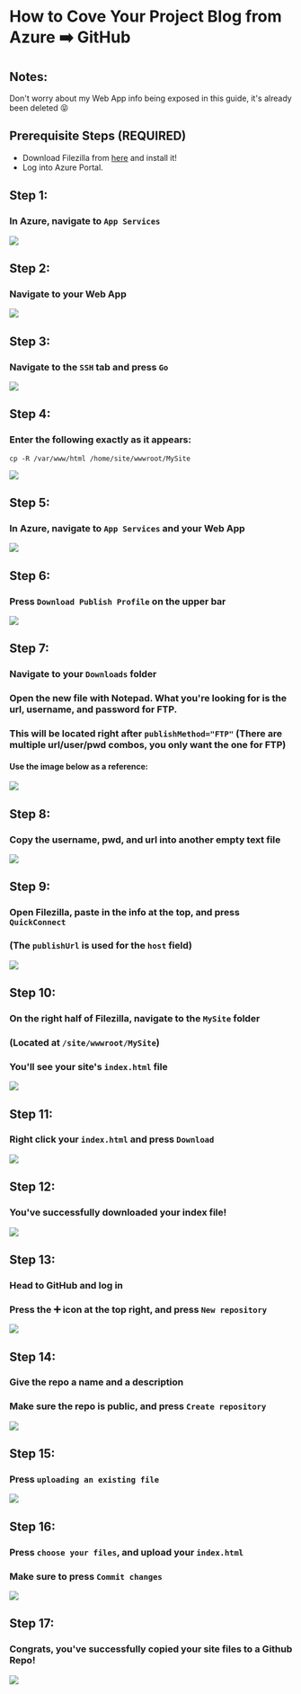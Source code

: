 # How to Cove Your Project Blog from Azure ➡️ GitHub

## Notes:
Don't worry about my Web App info being exposed in this guide, it's already been deleted 😝

## Prerequisite Steps (REQUIRED)
<div>
  <ul>
    <li>Download Filezilla from <a href="https://filezilla-project.org/download.php?type=client">here</a> and install it!</li>
    <li>Log into Azure Portal.</li>
  </ul>
</div>

## Step 1: 
### In Azure, navigate to ```App Services```

<img src="./Images/Step1.png"/>

## Step 2: 
### Navigate to your Web App

<img src="./Images/Step2.png"/>

## Step 3: 
### Navigate to the ```SSH``` tab and press ```Go```

<img src="./Images/Step3.png"/>

## Step 4: 
### Enter the following exactly as it appears:
```cp -R /var/www/html /home/site/wwwroot/MySite```

<img src="./Images/Step4.png"/>

## Step 5: 
### In Azure, navigate to ```App Services``` and your Web App

<img src="./Images/Step5.png"/>

## Step 6: 
### Press ```Download Publish Profile``` on the upper bar

<img src="./Images/Step6.png"/>

## Step 7: 
### Navigate to your ```Downloads``` folder
### Open the new file with Notepad. What you're looking for is the url, username, and password for FTP.
### This will be located right after ```publishMethod="FTP"``` (There are multiple url/user/pwd combos, you only want the one for FTP)
#### Use the image below as a reference:

<img src="./Images/Step7.png"/>

## Step 8: 
### Copy the username, pwd, and url into another empty text file

<img src="./Images/Step8.png"/>

## Step 9: 
### Open Filezilla, paste in the info at the top, and press ```QuickConnect```
### (The ```publishUrl``` is used for the ```host``` field)

<img src="./Images/Step9.png"/>

## Step 10: 
### On the right half of Filezilla, navigate to the ```MySite``` folder
### (Located at ```/site/wwwroot/MySite```)
### You'll see your site's ```index.html``` file

<img src="./Images/Step10.png"/>

## Step 11:
### Right click your ```index.html``` and press ```Download```

<img src="./Images/Step11.png"/>

## Step 12:
### You've successfully downloaded your index file!

<img src="./Images/Step12.png"/>

## Step 13:
### Head to GitHub and log in
### Press the ➕ icon at the top right, and press ```New repository```

<img src="./Images/Step13.png"/>

## Step 14:
### Give the repo a name and a description
### Make sure the repo is public, and press ```Create repository```

<img src="./Images/Step14.png"/>

## Step 15: 
### Press ```uploading an existing file```

<img src="./Images/Step15.png"/>

## Step 16:
### Press ```choose your files```, and upload your ```index.html``` 
### Make sure to press ```Commit changes```

<img src="./Images/Step16.png"/>

## Step 17: 
### Congrats, you've successfully copied your site files to a Github Repo!

<img src="./Images/Step17.png"/>
